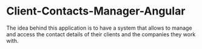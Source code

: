# Client-Contacts-Manager-Angular
The idea behind this  application is to have a system that allows to manage and access the contact details of their clients and the companies they work with.
 
